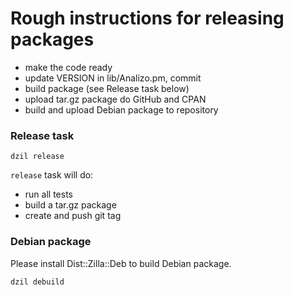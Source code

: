 # Rough instructions for releasing packages

* make the code ready
* update VERSION in lib/Analizo.pm, commit
* build package (see Release task below)
* upload tar.gz package do GitHub and CPAN
* build and upload Debian package to repository

### Release task

```console
dzil release
```

`release` task will do:

* run all tests
* build a tar.gz package
* create and push git tag

### Debian package

Please install Dist::Zilla::Deb to build Debian package.

```console
dzil debuild
```

